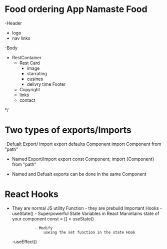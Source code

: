# Food ordering App Namaste Food


-Header
  - logo
  - nav links

-Body
  - RestContainer
    - Rest Card
      - image
      - starrating
      - cusines
      - delivry time
Footer
    - Copyright
    - links
    - contact

*/

# Two types of exports/Imports

-Defualt Export/ Import 
    export defaults Component
    import Component from "path"

- Named Export/Import
    export const Component;
    import {Component} from "path"

- Named and Defualt exports can be done in the same Component

# React Hooks

- They are normal JS utility Function - they are prebuild 
Important Hooks
    -useState() - Superpowerful State Variables in React
                    Manintains state of your component
                    const = [] = useState()

                - Modify
                    useing the set function in the state Hook 
    -useEffect()